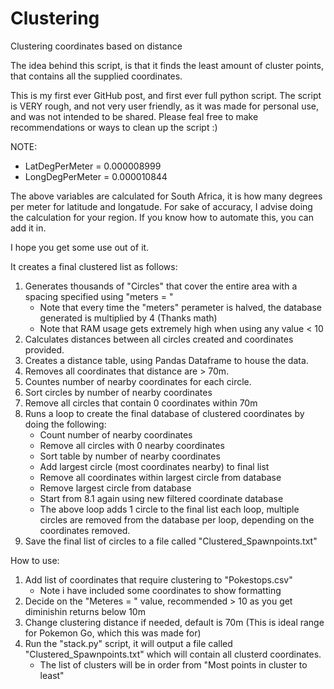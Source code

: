 # Clustering
Clustering coordinates based on distance


The idea behind this script, is that it finds the least amount of cluster points, that contains all the supplied coordinates.

This is my first ever GitHub post, and first ever full python script.
The script is VERY rough, and not very user friendly, as it was made for personal use, and was not intended to be shared.
Please feal free to make recommendations or ways to clean up the script :)

NOTE: 
- LatDegPerMeter = 0.000008999
- LongDegPerMeter = 0.000010844

The above variables are calculated for South Africa, it is how many degrees per meter for latitude and longatude.
For sake of accuracy, I advise doing the calculation for your region.
If you know how to automate this, you can add it in.

I hope you get some use out of it.



It creates a final clustered list as follows:

1. Generates thousands of "Circles" that cover the entire area with a spacing specified using "meters = "
	- Note that every time the "meters" perameter is halved, the database generated is multiplied by 4 (Thanks math)
	- Note that RAM usage gets extremely high when using any value < 10
2. Calculates distances between all circles created and coordinates provided.
3. Creates a distance table, using Pandas Dataframe to house the data.
4. Removes all coordinates that distance are > 70m.
5. Countes number of nearby coordinates for each circle.
6. Sort circles by number of nearby coordinates
7. Remove all circles that contain 0 coordinates within 70m
8. Runs a loop to create the final database of clustered coordinates by doing the following:
	- Count number of nearby coordinates
	- Remove all circles with 0 nearby coordinates
	- Sort table by number of nearby coordinates
	- Add largest circle (most coordinates nearby) to final list
	- Remove all coordinates within largest circle from database
	- Remove largest circle from database
	- Start from 8.1 again using new filtered coordinate database
	- The above loop adds 1 circle to the final list each loop, multiple circles are removed from the database per loop, depending on the coordinates removed.
9. Save the final list of circles to a file called "Clustered_Spawnpoints.txt"



How to use:

1. Add list of coordinates that require clustering to "Pokestops.csv"
	- Note i have included some coordinates to show formatting
2. Decide on the "Meteres = " value, recommended > 10 as you get diminishin returns below 10m
3. Change clustering distance if needed, default is 70m (This is ideal range for Pokemon Go, which this was made for)
4. Run the "stack.py" script, it will output a file called "Clustered_Spawnpoints.txt" which will contain all clusterd coordinates.
	- The list of clusters will be in order from "Most points in cluster to least"
